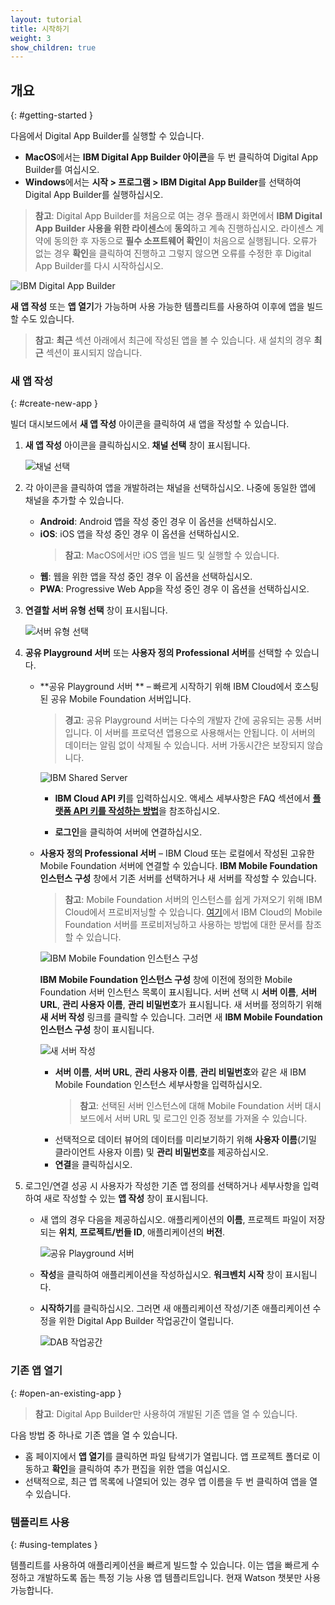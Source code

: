```yaml
---
layout: tutorial
title: 시작하기
weight: 3
show_children: true
---
```

<!-- NLS_CHARSET=UTF-8 -->
## 개요
{: #getting-started }

다음에서 Digital App Builder를 실행할 수 있습니다.

* **MacOS**에서는 **IBM Digital App Builder 아이콘**을 두 번 클릭하여 Digital App Builder를 여십시오.
* **Windows**에서는 **시작 > 프로그램 > IBM Digital App Builder**를 선택하여 Digital App Builder를 실행하십시오.

>**참고**: Digital App Builder를 처음으로 여는 경우 플래시 화면에서 **IBM Digital App Builder 사용을 위한 라이센스**에 **동의**하고 계속 진행하십시오. 라이센스 계약에 동의한 후 자동으로 **필수 소프트웨어 확인**이 처음으로 실행됩니다. 오류가 없는 경우 **확인**을 클릭하여 진행하고 그렇지 않으면 오류를 수정한 후 Digital App Builder를 다시 시작하십시오.

![IBM Digital App Builder](dab-home-screen.png)

**새 앱 작성** 또는 **앱 열기**가 가능하며 사용 가능한 템플리트를 사용하여 이후에 앱을 빌드할 수도 있습니다.
>**참고**: **최근** 섹션 아래에서 최근에 작성된 앱을 볼 수 있습니다. 새 설치의 경우 **최근** 섹션이 표시되지 않습니다.


### 새 앱 작성
{: #create-new-app }

빌더 대시보드에서 **새 앱 작성** 아이콘을 클릭하여 새 앱을 작성할 수 있습니다.

1. **새 앱 작성** 아이콘을 클릭하십시오. **채널 선택** 창이 표시됩니다.

    ![채널 선택](dab-select-channel.png)

2. 각 아이콘을 클릭하여 앱을 개발하려는 채널을 선택하십시오. 나중에 동일한 앱에 채널을 추가할 수 있습니다.

    * **Android**: Android 앱을 작성 중인 경우 이 옵션을 선택하십시오.
    * **iOS**: iOS 앱을 작성 중인 경우 이 옵션을 선택하십시오.
        >**참고**: MacOS에서만 iOS 앱을 빌드 및 실행할 수 있습니다.
    * **웹**: 웹을 위한 앱을 작성 중인 경우 이 옵션을 선택하십시오.
    * **PWA**: Progressive Web App을 작성 중인 경우 이 옵션을 선택하십시오.

3. **연결할 서버 유형 선택** 창이 표시됩니다.

    ![서버 유형 선택](dab-select-server.png)

4. **공유 Playground 서버** 또는 **사용자 정의 Professional 서버**를 선택할 수 있습니다.

    * **공유 Playground 서버 ** – 빠르게 시작하기 위해 IBM Cloud에서 호스팅된 공유 Mobile Foundation 서버입니다.

        >**경고**: 공유 Playground 서버는 다수의 개발자 간에 공유되는 공통 서버입니다. 이 서버를 프로덕션 앱용으로 사용해서는 안됩니다. 이 서버의 데이터는 알림 없이 삭제될 수 있습니다. 서버 가동시간은 보장되지 않습니다.

        ![IBM Shared Server](dab-shared-server.png)

        * **IBM Cloud API 키**를 입력하십시오. 액세스 세부사항은 FAQ 섹션에서 [**플랫폼 API 키를 작성하는 방법**](../faq/)을 참조하십시오. 

        * **로그인**을 클릭하여 서버에 연결하십시오. 

    * **사용자 정의 Professional 서버** – IBM Cloud 또는 로컬에서 작성된 고유한 Mobile Foundation 서버에 연결할 수 있습니다. **IBM Mobile Foundation 인스턴스 구성** 창에서 기존 서버를 선택하거나 새 서버를 작성할 수 있습니다.

        >**참고**: Mobile Foundation 서버의 인스턴스를 쉽게 가져오기 위해 IBM Cloud에서 프로비저닝할 수 있습니다. [여기](https://cloud.ibm.com/docs/services/mobilefoundation?topic=mobilefoundation-getting-started-tutorial)에서 IBM Cloud의 Mobile Foundation 서버를 프로비저닝하고 사용하는 방법에 대한 문서를 참조할 수 있습니다.

        ![IBM Mobile Foundation 인스턴스 구성](dab-config-ibm-cloud-instance.png)
 
        **IBM Mobile Foundation 인스턴스 구성** 창에 이전에 정의한 Mobile Foundation 서버 인스턴스 목록이 표시됩니다. 서버 선택 시 **서버 이름**, **서버 URL**, **관리 사용자 이름**, **관리 비밀번호**가 표시됩니다. 새 서버를 정의하기 위해 **새 서버 작성** 링크를 클릭할 수 있습니다. 그러면 새 **IBM Mobile Foundation 인스턴스 구성** 창이 표시됩니다.

        ![새 서버 작성](dab-custom-professional-server.png)

        * **서버 이름**, **서버 URL**, **관리 사용자 이름**, **관리 비밀번호**와 같은 새 IBM Mobile Foundation 인스턴스 세부사항을 입력하십시오.
            >**참고**: 선택된 서버 인스턴스에 대해 Mobile Foundation 서버 대시보드에서 서버 URL 및 로그인 인증 정보를 가져올 수 있습니다.
        * 선택적으로 데이터 뷰어의 데이터를 미리보기하기 위해 **사용자 이름**(기밀 클라이언트 사용자 이름) 및 **관리 비밀번호**를 제공하십시오.
        * **연결**을 클릭하십시오.

5. 로그인/연결 성공 시 사용자가 작성한 기존 앱 정의를 선택하거나 세부사항을 입력하여 새로 작성할 수 있는 **앱 작성** 창이 표시됩니다. 
    * 새 앱의 경우 다음을 제공하십시오. 애플리케이션의 **이름**, 프로젝트 파일이 저장되는 **위치**, **프로젝트/번들 ID**, 애플리케이션의 **버전**. 
 
        ![공유 Playground 서버](dab-create-app.png)

    * **작성**을 클릭하여 애플리케이션을 작성하십시오. **워크벤치 시작** 창이 표시됩니다.
    * **시작하기**를 클릭하십시오. 그러면 새 애플리케이션 작성/기존 애플리케이션 수정을 위한 Digital App Builder 작업공간이 열립니다.

        ![DAB 작업공간](dab-workbench.png)

### 기존 앱 열기
{: #open-an-existing-app }
 
>**참고**: Digital App Builder만 사용하여 개발된 기존 앱을 열 수 있습니다.

다음 방법 중 하나로 기존 앱을 열 수 있습니다.

* 홈 페이지에서 **앱 열기**를 클릭하면 파일 탐색기가 열립니다. 앱 프로젝트 폴더로 이동하고 **확인**을 클릭하여 추가 편집을 위한 앱을 여십시오.
* 선택적으로, 최근 앱 목록에 나열되어 있는 경우 앱 이름을 두 번 클릭하여 앱을 열 수 있습니다.

### 템플리트 사용
{: #using-templates }

템플리트를 사용하여 애플리케이션을 빠르게 빌드할 수 있습니다. 이는 앱을 빠르게 수정하고 개발하도록 돕는 특정 기능 사용 앱 템플리트입니다. 현재 Watson 챗봇만 사용 가능합니다.

